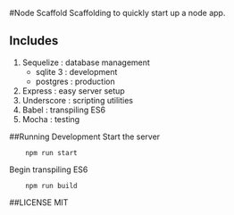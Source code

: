 #Node Scaffold
Scaffolding to quickly start up a node app.

## Includes
1. Sequelize : database management
    - sqlite 3 : development
    - postgres : production
2. Express : easy server setup
3. Underscore : scripting utilities
4. Babel : transpiling ES6
5. Mocha : testing

##Running Development
Start the server
```$
    npm run start 
```
Begin transpiling ES6
```$
    npm run build 
```

##LICENSE
MIT